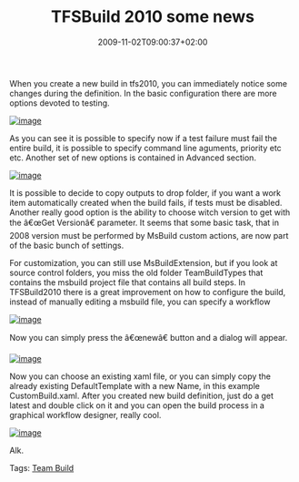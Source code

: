 ﻿---
title: "TFSBuild 2010 some news"
description: ""
date: 2009-11-02T09:00:37+02:00
draft: false
tags: [Team Foundation Server]
categories: [Team Foundation Server]
---
When you create a new build in tfs2010, you can immediately notice some changes during the definition. In the basic configuration there are more options devoted to testing.

[![image](http://www.codewrecks.com/blog/wp-content/uploads/2009/11/image_thumb.png "image")](http://www.codewrecks.com/blog/wp-content/uploads/2009/11/image.png)

As you can see it is possible to specify now if a test failure must fail the entire build, it is possible to specify command line aguments, priority etc etc. Another set of new options is contained in Advanced section.

[![image](http://www.codewrecks.com/blog/wp-content/uploads/2009/11/image_thumb1.png "image")](http://www.codewrecks.com/blog/wp-content/uploads/2009/11/image1.png)

It is possible to decide to copy outputs to drop folder, if you want a work item automatically created when the build fails, if tests must be disabled. Another really good option is the ability to choose witch version to get with the â€œGet Versionâ€ parameter. It seems that some basic task, that in 2008 version must be performed by MsBuild custom actions, are now part of the basic bunch of settings.

For customization, you can still use MsBuildExtension, but if you look at source control folders, you miss the old folder TeamBuildTypes that contains the msbuild project file that contains all build steps. In TFSBuild2010 there is a great improvement on how to configure the build, instead of manually editing a msbuild file, you can specify a workflow

[![image](http://www.codewrecks.com/blog/wp-content/uploads/2009/11/image_thumb2.png "image")](http://www.codewrecks.com/blog/wp-content/uploads/2009/11/image2.png)

Now you can simply press the â€œnewâ€ button and a dialog will appear.

[![image](http://www.codewrecks.com/blog/wp-content/uploads/2009/11/image_thumb3.png "image")](http://www.codewrecks.com/blog/wp-content/uploads/2009/11/image3.png)

Now you can choose an existing xaml file, or you can simply copy the already existing DefaultTemplate with a new Name, in this example CustomBuild.xaml. After you created new build definition, just do a get latest and double click on it and you can open the build process in a graphical workflow designer, really cool.

[![image](http://www.codewrecks.com/blog/wp-content/uploads/2009/11/image_thumb4.png "image")](http://www.codewrecks.com/blog/wp-content/uploads/2009/11/image4.png)

Alk.

Tags: [Team Build](http://technorati.com/tag/Team%20Build)
